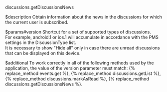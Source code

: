 discussions.getDiscussionsNews

$description
Obtain information about the news in the discussions for which the current user is subscribed.

$params#version
Shortcut for a set of supported types of discussions.  
For example, android.1 or ios.1 will accumulate in accordance with the PMS settings in the DiscussionType list.  
It is necessary to show "Hide all" only in case there are unread discussions that can be displayed on this device.

$additional
To work correctly in all of the following methods used by the application, the value of the version parameter must match:
{% replace_method events.get %}, {% replace_method discussions.getList %}, {% replace_method discussions.markAsRead %}, {% replace_method discussions.getDiscussionsNews %}.